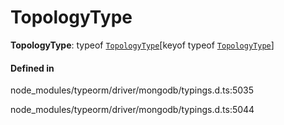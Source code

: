 # TopologyType

 **TopologyType**: typeof [`TopologyType`](../index.md#topologytype)[keyof typeof [`TopologyType`](../index.md#topologytype)]

#### Defined in

node_modules/typeorm/driver/mongodb/typings.d.ts:5035

node_modules/typeorm/driver/mongodb/typings.d.ts:5044
